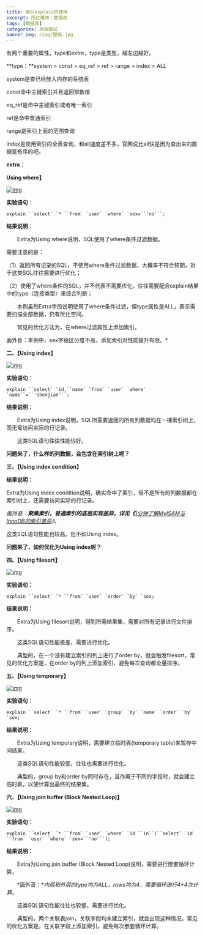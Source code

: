 ```yaml
---
title: 索引explain的使用
excerpt: 所在模块：数据库
tags: [数据库]
categories: 后端面试
banner_img: /img/壁纸.jpg
---
```


有两个重要的属性，type和extre，type是类型，越左边越好。

**type：**system > const > eq_ref > ref > range > index > ALL

system是查已经放入内存的系统表

const命中主键索引并且返回常数值

eq_ref是命中主键索引或者唯一索引

ref是命中普通索引

range是索引上面的范围查询

index是使用索引的全表查询，和all速度差不多，官网说比all快是因为查出来的数据是有序的吧。

**extra：**

**Using where】**

[![img](https://img2018.cnblogs.com/blog/885859/201907/885859-20190729090932514-1337263507.png)](https://img2018.cnblogs.com/blog/885859/201907/885859-20190729090932514-1337263507.png)

**实验语句**：

```
explain ``select` `* ``from` `user` `where` `sex=``'no'``;
```

**结果说明**：

　　Extra为Using where说明，SQL使用了where条件过滤数据。

 

需要注意的是：

（1）返回所有记录的SQL，不使用where条件过滤数据，大概率不符合预期，对于这类SQL往往需要进行优化；

（2）使用了where条件的SQL，并不代表不需要优化，往往需要配合explain结果中的type（连接类型）来综合判断；

 

　　本例虽然Extra字段说明使用了where条件过滤，但type属性是ALL，表示需要扫描全部数据，仍有优化空间。

　　常见的优化方法为，在where过滤属性上添加索引。

画外音：本例中，sex字段区分度不高，添加索引对性能提升有限。*



**二、【Using index】**　　

[![img](https://img2018.cnblogs.com/blog/885859/201907/885859-20190729091039527-949770879.png)](https://img2018.cnblogs.com/blog/885859/201907/885859-20190729091039527-949770879.png)

**实验语句**：

```
explain ``select` `id,``name` `from` `user` `where` `name``=``'shenjian'``;
```

**结果说明**：

　　Extra为Using index说明，SQL所需要返回的所有列数据均在一棵索引树上，而无需访问实际的行记录。

　　这类SQL语句往往性能较好。

**问题来了，什么样的列数据，会包含在索引树上呢？**

 

**三、【Using index condition】**

**结果说明：**

Extra为Using index condition说明，确实命中了索引，但不是所有的列数据都在索引树上，还需要访问实际的行记录。

*画外音：**聚集索引，普通索引的底层实现差异，详见《**[1分钟了解MyISAM与InnoDB的索引差异](http://mp.weixin.qq.com/s?__biz=MjM5ODYxMDA5OQ==&mid=2651961494&idx=1&sn=34f1874c1e36c2bc8ab9f74af6546ec5&chksm=bd2d0d4a8a5a845c566006efce0831e610604a43279aab03e0a6dde9422b63944e908fcc6c05&scene=21#wechat_redirect)》。*

这类SQL语句性能也较高，但不如Using index。

 

**问题来了，如何优化为Using index呢？**

**四、【Using filesort】**

[![img](https://img2018.cnblogs.com/blog/885859/201907/885859-20190729091428454-1485068081.png)](https://img2018.cnblogs.com/blog/885859/201907/885859-20190729091428454-1485068081.png)

**实验语句：**

```
explain ``select` `* ``from` `user` `order` `by` `sex;
```

**结果说明：**

　　Extra为Using filesort说明，得到所需结果集，需要对所有记录进行文件排序。

　　这类SQL语句性能极差，需要进行优化。

　　典型的，在一个没有建立索引的列上进行了order by，就会触发filesort，常见的优化方案是，在order by的列上添加索引，避免每次查询都全量排序。

 

**五、【Using temporary】**

[![img](https://img2018.cnblogs.com/blog/885859/201907/885859-20190729091518732-1550780386.png)](https://img2018.cnblogs.com/blog/885859/201907/885859-20190729091518732-1550780386.png)

**实验语句：**

```
explain ``select` `* ``from` `user` `group` `by` `name` `order` `by` `sex;
```

**结果说明：**

　　Extra为Using temporary说明，需要建立临时表(temporary table)来暂存中间结果。 

　　这类SQL语句性能较低，往往也需要进行优化。

　　典型的，group by和order by同时存在，且作用于不同的字段时，就会建立临时表，以便计算出最终的结果集。

 

**六、【Using join buffer (Block Nested Loop)】**

[![img](https://img2018.cnblogs.com/blog/885859/201907/885859-20190729091608174-768087803.png)](https://img2018.cnblogs.com/blog/885859/201907/885859-20190729091608174-768087803.png)

**实验语句：**

```
explain ``select` `* ``from` `user` `where` `id ``in``(``select` `id ``from` `user` `where` `sex=``'no'``);
```

**结果说明：**

　　Extra为Using join buffer (Block Nested Loop)说明，需要进行嵌套循环计算。

　　*画外音：**内层和外层的type均为ALL，rows均为4，需要循环进行4\*4次计算。*

 

　　这类SQL语句性能往往也较低，需要进行优化。

　　典型的，两个关联表join，关联字段均未建立索引，就会出现这种情况。常见的优化方案是，在关联字段上添加索引，避免每次嵌套循环计算。
